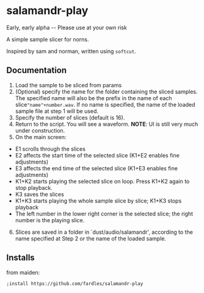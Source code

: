 # salamandr-play

Early, early alpha -- Please use at your own risk

A simple sample slicer for norns.

Inspired by sam and norman, written using `softcut`.

## Documentation

1. Load the sample to be sliced from params
2. (Optional) specify the name for the folder containing the sliced samples. The specified name will also be the prefix in the name of each slice``"name"+number.wav``. If no name is specified, the name of the loaded sample file at step 1 will be used. 
3. Specify the number of slices (default is 16).
4. Return to the script. You will see a waveform. **NOTE**: UI is still very much under construction. 
5. On the main screen:
- E1 scrolls through the slices
- E2 affects the start time of the selected slice (K1+E2 enables fine adjustments)
- E3 affects the end time of the selected slice (K1+E3 enables fine adjustments)
- K1+K2 starts playing the selected slice on loop. Press K1+K2 again to stop playback.
- K3 saves the slices
- K1+K3 starts playing the whole sample slice by slice; K1+K3 stops playback
- The left number in the lower right corner is the selected slice; the right number is the playing slice. 
6. Slices are saved in a folder in `dust/audio/salamandr', according to the name specified at Step 2 or the name of the loaded sample. 


## Installs

from maiden:

`;install https://github.com/fardles/salamandr-play`




